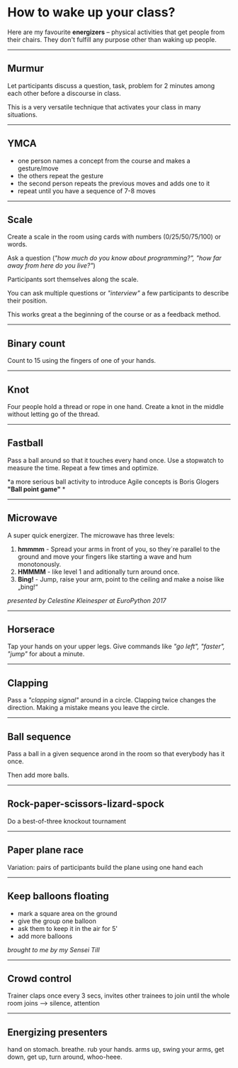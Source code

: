 
# How to wake up your class?

Here are my favourite **energizers** – physical activities that get people from their chairs.
They don't fulfill any purpose other than waking up people.

----

## Murmur

Let participants discuss a question, task, problem for 2 minutes among each other before a discourse in class.

This is a very versatile technique that activates your class in many situations.

----

## YMCA

* one person names a concept from the course and makes a gesture/move
* the others repeat the gesture
* the second person repeats the previous moves and adds one to it
* repeat until you have a sequence of 7-8 moves

----

## Scale

Create a scale in the room using cards with numbers (0/25/50/75/100) or words.

Ask a question (*"how much do you know about programming?", "how far away from here do you live?"*)

Participants sort themselves along the scale.

You can ask multiple questions or *"interview"* a few participants to describe their position.

This works great a the beginning of the course or as a feedback method.

----

## Binary count

Count to 15 using the fingers of one of your hands.

----

## Knot

Four people hold a thread or rope in one hand. Create a knot in the middle without letting go of the thread.

----

## Fastball

Pass a ball around so that it touches every hand once. Use a stopwatch to measure the time.
Repeat a few times and optimize.

*a more serious ball activity to introduce Agile concepts is Boris Glogers **"Ball point game"** *

----

## Microwave

A super quick energizer. The microwave has three levels:

1. **hmmmm** - Spread your arms in front of you, so they´re parallel to the ground and move your fingers like starting a wave and hum monotonously.
2. **HMMMM** - like level 1 and aditionally turn around once.
3. **Bing!** - Jump, raise your arm, point to the ceiling and make a noise like „bing!“

*presented by Celestine Kleinesper at EuroPython 2017*

----

## Horserace

Tap your hands on your upper legs. Give commands like *"go left", "faster", "jump"* for about a minute.

----

## Clapping
Pass a *"clapping signal"* around in a circle. Clapping twice changes the direction. Making a mistake means you leave the circle.

----

## Ball sequence
Pass a ball in a given sequence arond in the room so that everybody has it once.

Then add more balls.

----

## Rock-paper-scissors-lizard-spock

Do a best-of-three knockout tournament

----

## Paper plane race

Variation: pairs of participants build the plane using one hand each

----

## Keep balloons floating

* mark a square area on the ground
* give the group one balloon
* ask them to keep it in the air for 5'
* add more balloons

*brought to me by my Sensei Till*

----
## Crowd control
Trainer claps once every 3 secs, invites other trainees to join until the whole room joins --> silence, attention

----

## Energizing presenters
hand on stomach. breathe. rub your hands. arms up, swing your arms, get down, get up, turn around, whoo-heee.
